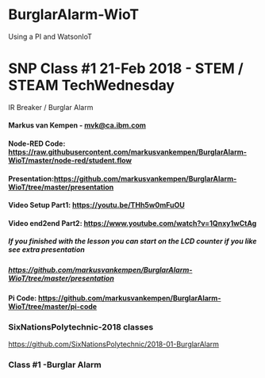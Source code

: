 # BurglarAlarm-WioT
Using a PI and WatsonIoT 
# SNP Class #1 21-Feb 2018 - STEM / STEAM TechWednesday
IR Breaker / Burglar Alarm
#### Markus van Kempen - mvk@ca.ibm.com

#### Node-RED Code: https://raw.githubusercontent.com/markusvankempen/BurglarAlarm-WioT/master/node-red/student.flow
#### Presentation:https://github.com/markusvankempen/BurglarAlarm-WioT/tree/master/presentation
#### Video Setup Part1: https://youtu.be/THh5w0mFuOU
#### Video end2end Part2: https://www.youtube.com/watch?v=1Qnxy1wCtAg

##### If you finished with the lesson you can start on the LCD counter if you like see extra presentation
##### https://github.com/markusvankempen/BurglarAlarm-WioT/tree/master/presentation

#### Pi Code: https://github.com/markusvankempen/BurglarAlarm-WioT/tree/master/pi-code


### SixNationsPolytechnic-2018 classes
https://github.com/SixNationsPolytechnic/2018-01-BurglarAlarm
### Class #1 -Burglar Alarm
